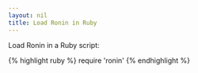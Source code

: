 ```yaml
---
layout: nil
title: Load Ronin in Ruby
---
```


Load Ronin in a Ruby script:

{% highlight ruby %}
require 'ronin'
{% endhighlight %}
